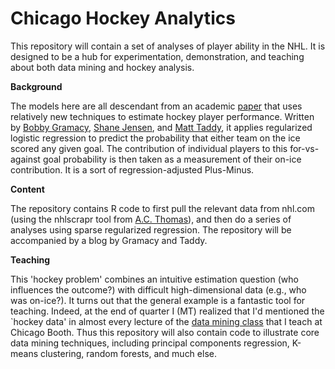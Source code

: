 Chicago Hockey Analytics
======

This repository will contain a set of analyses of player ability in the NHL.  It is designed to be a hub for experimentation, demonstration, and teaching about both data mining and hockey analysis.

<strong> Background </strong>

The models here are all  descendant from an academic <a href="http://arxiv.org/abs/1209.5026">paper</a> that uses relatively new techniques to estimate hockey player performance.  Written by <a href="http://faculty.chicagobooth.edu/robert.gramacy">Bobby Gramacy</a>, <a href="http://www-stat.wharton.upenn.edu/~stjensen">Shane Jensen</a>, and <a href="http://faculty.chicagobooth.edu/matt.tadd">Matt Taddy</a>, it applies regularized logistic regression to predict the probability that either team on the ice scored any given goal.  The contribution of individual players to this for-vs-against goal probability is then taken as a measurement of their on-ice contribution.  It is a sort of regression-adjusted Plus-Minus.

<strong> Content </strong>

The repository contains R code to first pull the relevant data from nhl.com (using the nhlscrapr tool from <a href="http://www.acthomas.ca/comment/">A.C. Thomas</a>), and then do a series of analyses using sparse regularized regression.
The repository will be accompanied by a blog by Gramacy and Taddy.

<strong> Teaching </strong>

This 'hockey problem' combines an intuitive estimation question (who influences the outcome?) with difficult high-dimensional data (e.g., who was on-ice?).  It turns out that the general example is a fantastic tool for teaching.   Indeed, at the end of quarter I (MT) realized that I'd mentioned the `hockey data' in almost every lecture of the <a href="http://faculty.chicagobooth.edu/matt.taddy/teaching">data mining class</a> that I teach at Chicago Booth.  Thus this repository will also contain code to illustrate core data mining techniques, including principal components regression, K-means clustering, random forests, and much else.   
